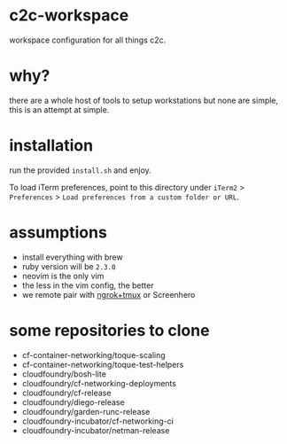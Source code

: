 # c2c-workspace
workspace configuration for all things c2c.

# why?
there are a whole host of tools to setup workstations but none are simple,
this is an attempt at simple.

# installation
run the provided `install.sh` and enjoy.

To load iTerm preferences, point to this directory under `iTerm2` >
`Preferences` > `Load preferences from a custom folder or URL`.

# assumptions
- install everything with brew
- ruby version will be `2.3.0`
- neovim is the only vim
- the less in the vim config, the better
- we remote pair with [ngrok+tmux](./REMOTE_PAIRING.md) or Screenhero

# some repositories to clone
- cf-container-networking/toque-scaling
- cf-container-networking/toque-test-helpers
- cloudfoundry/bosh-lite
- cloudfoundry/cf-networking-deployments
- cloudfoundry/cf-release
- cloudfoundry/diego-release
- cloudfoundry/garden-runc-release
- cloudfoundry-incubator/cf-networking-ci
- cloudfoundry-incubator/netman-release
